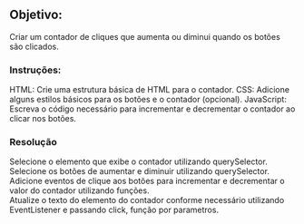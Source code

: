 ## Objetivo:
Criar um contador de cliques que aumenta ou diminui quando os botões são clicados.

### Instruções:
HTML: Crie uma estrutura básica de HTML para o contador.
CSS: Adicione alguns estilos básicos para os botões e o contador (opcional).
JavaScript: Escreva o código necessário para incrementar e decrementar o contador ao clicar nos botões.

### Resolução

Selecione o elemento que exibe o contador utilizando querySelector.<br>
Selecione os botões de aumentar e diminuir utilizando querySelector.<br>
Adicione eventos de clique aos botões para incrementar e decrementar o valor do contador utilizando funções.<br>
Atualize o texto do elemento do contador conforme necessário utilizando EventListener e passando click, função por parametros.